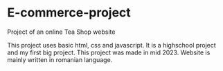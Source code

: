 # E-commerce-project

Project of an online Tea Shop website

This project uses basic html, css and javascript. It is a highschool project and my first big project. This project was made in mid 2023.
Website is mainly written in romanian language.
